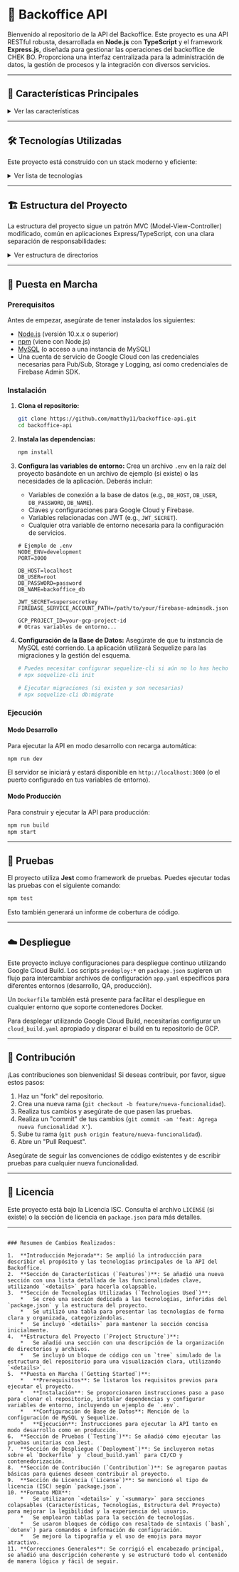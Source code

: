 # 🚀 Backoffice API

Bienvenido al repositorio de la API del Backoffice. Este proyecto es una API RESTful robusta, desarrollada en **Node.js** con **TypeScript** y el framework **Express.js**, diseñada para gestionar las operaciones del backoffice de CHEK BO. Proporciona una interfaz centralizada para la administración de datos, la gestión de procesos y la integración con diversos servicios.

---

## 🌟 Características Principales

<details>
  <summary>Ver las características</summary>

-   **Gestión Integral de Entidades**: Manejo de cuentas, comercios, depósitos, movimientos, pagos, reembolsos y retiros a través de un ORM (Sequelize).
-   **Exportación de Datos**: Funcionalidades para exportar datos críticos (cajas, comercios, movimientos, referidos, usuarios) a formatos como CSV y XLSX.
-   **Notificaciones Push**: Integración con Firebase para el envío de notificaciones push personalizadas.
-   **Gestión de Cupones y Normativas**: Administración de la lógica y datos relacionados con cupones y normativas internas.
-   **Autenticación Segura**: Implementación de autenticación basada en JWT (JSON Web Tokens) y Firebase para asegurar los endpoints.
-   **Monitoreo de Salud**: Endpoints dedicados para monitorear el estado y rendimiento de la API.
-   **Integración con GCP**: Utiliza servicios de Google Cloud como Pub/Sub para mensajería, Cloud Storage para archivos y Cloud Logging con Winston para la gestión de logs.
-   **Contenedorización**: Configuración Dockerfile para facilitar el despliegue en entornos contenerizados.
-   **Validación de Datos**: Uso de interfaces TypeScript para asegurar la consistencia y tipado de los datos.

</details>

---

## 🛠️ Tecnologías Utilizadas

Este proyecto está construido con un stack moderno y eficiente:

<details>
  <summary>Ver lista de tecnologías</summary>

| Categoría             | Tecnología            | Descripción                                         |
| :-------------------- | :-------------------- | :-------------------------------------------------- |
| **Backend**           | Node.js               | Entorno de ejecución JavaScript del lado del servidor. |
| **Lenguaje**          | TypeScript            | Superset de JavaScript que añade tipado estático.     |
| **Framework Web**     | Express.js            | Framework web rápido y minimalista para Node.js.    |
| **ORM**               | Sequelize             | ORM para Node.js que soporta MySQL (con `mysql2`). |
| **Base de Datos**     | MySQL                 | Sistema de gestión de bases de datos relacionales. |
| **Autenticación**     | JWT (jsonwebtoken)    | JSON Web Tokens para la autenticación de usuarios.  |
| **Notificaciones**    | Firebase Admin SDK    | Interacción con Firebase para notificaciones push.  |
| **Servicios Cloud**   | Google Cloud Pub/Sub  | Servicio de mensajería asíncrona.                   |
|                       | Google Cloud Storage  | Almacenamiento de objetos escalable y seguro.       |
|                       | Google Cloud Logging  | Gestión de logs integrada con Winston.              |
| **Entorno**           | Dotenv                | Carga de variables de entorno desde un archivo `.env`. |
| **Herramientas Dev**  | Nodemon               | Monitoriza cambios en el código para reiniciar el servidor. |
|                       | ts-node               | Ejecuta TypeScript directamente en Node.js.         |
| **Pruebas**           | Jest                  | Framework de pruebas unitarias y de integración.    |
|                       | Chai, Chai-HTTP       | Librerías para aserciones y pruebas HTTP.           |
| **Formato de Código** | ESLint, Prettier      | Herramientas para asegurar la calidad y consistencia del código. |
| **Otros**             | Moment.js, moment-timezone | Manejo de fechas y zonas horarias.                  |
|                       | Async-CSV, XLSX       | Procesamiento y generación de archivos CSV y Excel. |
|                       | Connect-Multiparty    | Manejo de datos `multipart/form-data`.              |

</details>

---

## 🏗️ Estructura del Proyecto

La estructura del proyecto sigue un patrón MVC (Model-View-Controller) modificado, común en aplicaciones Express/TypeScript, con una clara separación de responsabilidades:

<details>
  <summary>Ver estructura de directorios</summary>

```
.
├── src/
│   ├── config/             # Configuraciones de la aplicación (ej. base de datos)
│   │   └── database.ts
│   ├── controllers/        # Lógica de los controladores de la API
│   │   ├── exports/        # Controladores específicos para la exportación de datos
│   │   └── ...
│   ├── interfaces/         # Definiciones de tipos (interfaces TypeScript)
│   │   └── ...
│   ├── middleware/         # Funciones middleware de Express (autenticación, validación)
│   │   └── ...
│   ├── repositories/       # Capa de acceso a datos (interacciones con la base de datos a través de Sequelize)
│   │   └── ...
│   ├── routes/             # Definición de las rutas de la API
│   │   └── ...
│   ├── services/           # Lógica de negocio y utilidades
│   │   └── ...
│   ├── utils/              # Funciones de utilidad y helpers (ej. Firebase admin)
│   │   └── ...
│   └── index.ts            # Punto de entrada de la aplicación
├── Dockerfile              # Configuración para la creación de imágenes Docker
├── cloud_build.yaml        # Configuración para Google Cloud Build (CI/CD)
├── jest.config.js          # Configuración de Jest para pruebas
├── package.json            # Metadatos y dependencias del proyecto
├── package-lock.json       # Versiones fijas de las dependencias
├── tsconfig.json           # Configuración del compilador TypeScript
└── README.md               # Este archivo de documentación
```

</details>

---

## 🚀 Puesta en Marcha

### Prerequisitos

Antes de empezar, asegúrate de tener instalados los siguientes:

*   [Node.js](https://nodejs.org/) (versión 10.x.x o superior)
*   [npm](https://www.npmjs.com/) (viene con Node.js)
*   [MySQL](https://www.mysql.com/) (o acceso a una instancia de MySQL)
*   Una cuenta de servicio de Google Cloud con las credenciales necesarias para Pub/Sub, Storage y Logging, así como credenciales de Firebase Admin SDK.

### Instalación

1.  **Clona el repositorio:**
    ```bash
    git clone https://github.com/matthy11/backoffice-api.git
    cd backoffice-api
    ```

2.  **Instala las dependencias:**
    ```bash
    npm install
    ```

3.  **Configura las variables de entorno:**
    Crea un archivo `.env` en la raíz del proyecto basándote en un archivo de ejemplo (si existe) o las necesidades de la aplicación. Deberás incluir:
    *   Variables de conexión a la base de datos (e.g., `DB_HOST`, `DB_USER`, `DB_PASSWORD`, `DB_NAME`).
    *   Claves y configuraciones para Google Cloud y Firebase.
    *   Variables relacionadas con JWT (e.g., `JWT_SECRET`).
    *   Cualquier otra variable de entorno necesaria para la configuración de servicios.

    ```dotenv
    # Ejemplo de .env
    NODE_ENV=development
    PORT=3000

    DB_HOST=localhost
    DB_USER=root
    DB_PASSWORD=password
    DB_NAME=backoffice_db

    JWT_SECRET=supersecretkey
    FIREBASE_SERVICE_ACCOUNT_PATH=/path/to/your/firebase-adminsdk.json

    GCP_PROJECT_ID=your-gcp-project-id
    # Otras variables de entorno...
    ```

4.  **Configuración de la Base de Datos:**
    Asegúrate de que tu instancia de MySQL esté corriendo. La aplicación utilizará Sequelize para las migraciones y la gestión del esquema.

    ```bash
    # Puedes necesitar configurar sequelize-cli si aún no lo has hecho
    # npx sequelize-cli init

    # Ejecutar migraciones (si existen y son necesarias)
    # npx sequelize-cli db:migrate
    ```

### Ejecución

#### Modo Desarrollo

Para ejecutar la API en modo desarrollo con recarga automática:

```bash
npm run dev
```

El servidor se iniciará y estará disponible en `http://localhost:3000` (o el puerto configurado en tus variables de entorno).

#### Modo Producción

Para construir y ejecutar la API para producción:

```bash
npm run build
npm start
```

---

## 🧪 Pruebas

El proyecto utiliza **Jest** como framework de pruebas. Puedes ejecutar todas las pruebas con el siguiente comando:

```bash
npm test
```

Esto también generará un informe de cobertura de código.

---

## ☁️ Despliegue

Este proyecto incluye configuraciones para despliegue continuo utilizando Google Cloud Build. Los scripts `predeploy:*` en `package.json` sugieren un flujo para intercambiar archivos de configuración `app.yaml` específicos para diferentes entornos (desarrollo, QA, producción).

Un `Dockerfile` también está presente para facilitar el despliegue en cualquier entorno que soporte contenedores Docker.

Para desplegar utilizando Google Cloud Build, necesitarías configurar un `cloud_build.yaml` apropiado y disparar el build en tu repositorio de GCP.

---

## 🤝 Contribución

¡Las contribuciones son bienvenidas! Si deseas contribuir, por favor, sigue estos pasos:

1.  Haz un "fork" del repositorio.
2.  Crea una nueva rama (`git checkout -b feature/nueva-funcionalidad`).
3.  Realiza tus cambios y asegúrate de que pasen las pruebas.
4.  Realiza un "commit" de tus cambios (`git commit -am 'feat: Agrega nueva funcionalidad X'`).
5.  Sube tu rama (`git push origin feature/nueva-funcionalidad`).
6.  Abre un "Pull Request".

Asegúrate de seguir las convenciones de código existentes y de escribir pruebas para cualquier nueva funcionalidad.

---

## 📄 Licencia

Este proyecto está bajo la Licencia ISC. Consulta el archivo `LICENSE` (si existe) o la sección de licencia en `package.json` para más detalles.

---

```

### Resumen de Cambios Realizados:

1.  **Introducción Mejorada**: Se amplió la introducción para describir el propósito y las tecnologías principales de la API del Backoffice.
2.  **Sección de Características (`Features`)**: Se añadió una nueva sección con una lista detallada de las funcionalidades clave, utilizando `<details>` para hacerla colapsable.
3.  **Sección de Tecnologías Utilizadas (`Technologies Used`)**:
    *   Se creó una sección dedicada a las tecnologías, inferidas del `package.json` y la estructura del proyecto.
    *   Se utilizó una tabla para presentar las tecnologías de forma clara y organizada, categorizándolas.
    *   Se incluyó `<details>` para mantener la sección concisa inicialmente.
4.  **Estructura del Proyecto (`Project Structure`)**:
    *   Se añadió una sección con una descripción de la organización de directorios y archivos.
    *   Se incluyó un bloque de código con un `tree` simulado de la estructura del repositorio para una visualización clara, utilizando `<details>`.
5.  **Puesta en Marcha (`Getting Started`)**:
    *   **Prerequisitos**: Se listaron los requisitos previos para ejecutar el proyecto.
    *   **Instalación**: Se proporcionaron instrucciones paso a paso para clonar el repositorio, instalar dependencias y configurar variables de entorno, incluyendo un ejemplo de `.env`.
    *   **Configuración de Base de Datos**: Mención de la configuración de MySQL y Sequelize.
    *   **Ejecución**: Instrucciones para ejecutar la API tanto en modo desarrollo como en producción.
6.  **Sección de Pruebas (`Testing`)**: Se añadió cómo ejecutar las pruebas unitarias con Jest.
7.  **Sección de Despliegue (`Deployment`)**: Se incluyeron notas sobre el `Dockerfile` y `cloud_build.yaml` para CI/CD y contenedorización.
8.  **Sección de Contribución (`Contribution`)**: Se agregaron pautas básicas para quienes deseen contribuir al proyecto.
9.  **Sección de Licencia (`License`)**: Se mencionó el tipo de licencia (ISC) según `package.json`.
10. **Formato MDX**:
    *   Se utilizaron `<details>` y `<summary>` para secciones colapsables (Características, Tecnologías, Estructura del Proyecto) para mejorar la legibilidad y la experiencia del usuario.
    *   Se emplearon tablas para la sección de tecnologías.
    *   Se usaron bloques de código con resaltado de sintaxis (`bash`, `dotenv`) para comandos e información de configuración.
    *   Se mejoró la tipografía y el uso de emojis para mayor atractivo.
11. **Correcciones Generales**: Se corrigió el encabezado principal, se añadió una descripción coherente y se estructuró todo el contenido de manera lógica y fácil de seguir.

```
